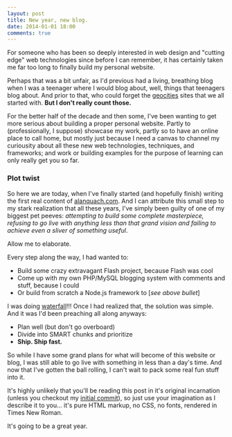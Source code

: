 ```yaml
---
layout: post
title: New year, new blog.
date: 2014-01-01 18:00
comments: true
---
```


For someone who has been so deeply interested in web design and "cutting edge" web technologies since before I can remember, it has certainly taken me far too long to finally build my personal website.

Perhaps that was a bit unfair, as I'd previous had a living, breathing blog when I was a teenager where I would blog about, well, things that teenagers blog about. And prior to that, who could forget the [geocities](http://geocities.com) sites that we all started with. **But I don't really count those.**

For the better half of the decade and then some, I've been wanting to get more serious about building a proper personal website. Partly to (professionally, I suppose) showcase my work, partly so to have an online place to call home, but mostly just because I need a canvas to channel my curiousity about all these new web technologies, techniques, and frameworks; and work or building examples for the purpose of learning can only really get you so far.

### Plot twist

So here we are today, when I've finally started (and hopefully finish) writing the first real content of [alanquach.com](/). And I can attribute this small step to my stark realization that all these years, I've simply been guilty of one of my biggest pet peeves: *attempting to build some complete masterpiece, refusing to go live with anything less than that grand vision and failing to achieve even a sliver of something useful*.

Allow me to elaborate.

Every step along the way, I had wanted to:
* Build some crazy extravagant Flash project, because Flash was cool
* Come up with my own PHP/MySQL blogging system with comments and stuff, because I could
* Or build from scratch a Node.js framework to [*see above bullet*]

I was doing [waterfall](http://en.wikipedia.org/wiki/Waterfall_model)!!! Once I had realized that, the solution was simple. And it was I'd been preaching all along anyways:
* Plan well (but don't go overboard)
* Divide into SMART chunks and prioritize
* **Ship. Ship fast.**

So while I have some grand plans for what will become of this website or blog, I was still able to go live with something in less than a day's time. And now that I've gotten the ball rolling, I can't wait to pack some real fun stuff into it.

It's highly unlikely that you'll be reading this post in it's original incarnation (unless you checkout my [initial commit](https://github.com/integsrtite/alanquach.com/commit/d4f27b018c7ba56d87e4fa3b95980e27caebd435)), so just use your imagination as I describe it to you... it's pure HTML markup, no CSS, no fonts, rendered in Times New Roman.

It's going to be a great year.